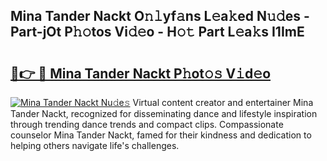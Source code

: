 ## Mina Tander Nackt O𝚗𝚕yf𝚊ns L𝚎a𝚔ed N𝚞𝚍es - Part-jOt P𝚑𝚘tos Vi𝚍𝚎o - H𝚘𝚝 Part L𝚎a𝚔s I1ImE

# <h2><a href="http://kff6elg.oniu.top/?m=Mina+Tander+Nackt">🔗👉 🔴 Mina Tander Nackt P𝚑ot𝚘𝚜 V𝚒d𝚎o</a></h2>

[![Mina Tander Nackt Nu𝚍e𝚜](https://i.imgur.com/0qMVB7G.gif)](http://kff6elg.oniu.top/?m=Mina+Tander+Nackt)
Virtual content creator and entertainer Mina Tander Nackt, recognized for disseminating dance and lifestyle inspiration through trending dance trends and compact clips. Compassionate counselor Mina Tander Nackt, famed for their kindness and dedication to helping others navigate life's challenges.  
